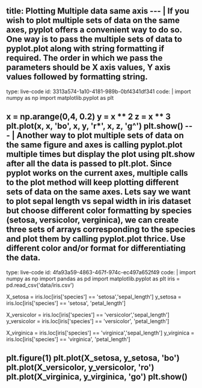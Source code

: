 title: Plotting Multiple data same axis
--- |
  If you wish to plot multiple sets of data on the same axes, pyplot offers a convenient way to do so. One way is to pass the multiple sets of data to pyplot.plot along with string formatting if required. The order in which we pass the parameters should be X axis values, Y axis values followed by formatting string.
---
type: live-code
id: 3313a574-1a10-4181-989b-0bf4341df341
code: |
  import numpy as np
  import matplotlib.pyplot as plt

  x = np.arange(0,4, 0.2)
  y = x ** 2
  z = x ** 3
  plt.plot(x, x, 'bo', x, y, 'r*', x, z, 'g^')
  plt.show()
--- |
  Another way to plot multiple sets of data on the same figure and axes is calling pyplot.plot multiple times but display the plot using plt.show after all the data is passed to plt.plot. Since pyplot works on the current axes, multiple calls to the plot method will keep plotting different sets of data on the same axes. Lets say we want to plot sepal length vs sepal width in iris dataset but choose different color formatting by species (setosa, versicolor, verginica), we can create three sets of arrays corresponding to the species and plot them by calling pyplot.plot thrice. Use different color and/or format for differentiating the data.
---
type: live-code
id: 4fa93a59-4863-467f-974c-ec497a652f49
code: |
  import numpy as np
  import pandas as pd
  import matplotlib.pyplot as plt
  iris = pd.read_csv('data/iris.csv')

  X_setosa = iris.loc[iris['species'] == 'setosa','sepal_length']
  y_setosa = iris.loc[iris['species'] == 'setosa', 'petal_length']

  X_versicolor = iris.loc[iris['species'] == 'versicolor','sepal_length']
  y_versicolor = iris.loc[iris['species'] == 'versicolor', 'petal_length']

  X_virginica = iris.loc[iris['species'] == 'virginica','sepal_length']
  y_virginica = iris.loc[iris['species'] == 'virginica', 'petal_length']


  plt.figure(1)
  plt.plot(X_setosa, y_setosa, 'bo')
  plt.plot(X_versicolor, y_versicolor, 'ro')
  plt.plot(X_virginica, y_virginica, 'go')
  plt.show()
---
